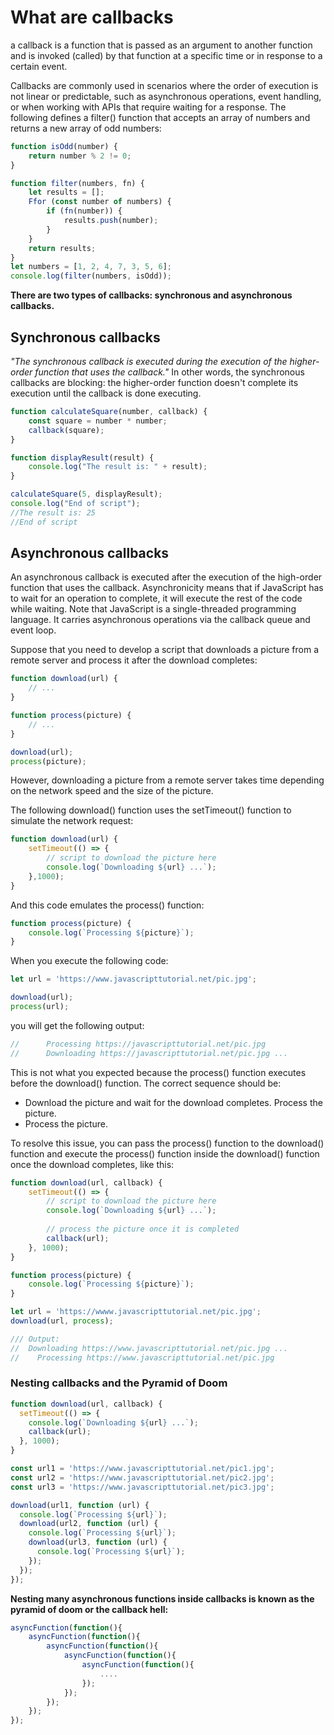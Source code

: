 # What are callbacks
a callback is a function that is passed as an argument to another function and is invoked (called) by that function at a specific time or in response to a certain event. 

Callbacks are commonly used in scenarios where the order of execution is not linear or predictable, such as asynchronous operations, event handling, or when working with APIs that require waiting for a response.
The following defines a filter() function that accepts an array of numbers and returns a new array of odd numbers:
```javascript
function isOdd(number) {
    return number % 2 != 0;
}

function filter(numbers, fn) {
    let results = [];
    Ffor (const number of numbers) {
        if (fn(number)) {
            results.push(number);
        }
    }
    return results;
}
let numbers = [1, 2, 4, 7, 3, 5, 6];
console.log(filter(numbers, isOdd));
```
**There are two types of callbacks: synchronous and asynchronous callbacks.**

## Synchronous callbacks
_"The synchronous callback is executed during the execution of the higher-order function that uses the callback."_
In other words, the synchronous callbacks are blocking: the higher-order function doesn't complete its execution until the callback is done executing.

```javascript
function calculateSquare(number, callback) {
    const square = number * number;
    callback(square);
}

function displayResult(result) {
    console.log("The result is: " + result);
}

calculateSquare(5, displayResult);
console.log("End of script");
//The result is: 25
//End of script

```
## Asynchronous callbacks
An asynchronous callback is executed after the execution of the high-order function that uses the callback.
Asynchronicity means that if JavaScript has to wait for an operation to complete, it will execute the rest of the code while waiting.
Note that JavaScript is a single-threaded programming language. It carries asynchronous operations via the callback queue and event loop.

Suppose that you need to develop a script that downloads a picture from a remote server and process it after the download completes:

```javascript
function download(url) {
    // ...
}

function process(picture) {
    // ...
}

download(url);
process(picture);
```
However, downloading a picture from a remote server takes time depending on the network speed and the size of the picture.

The following download() function uses the setTimeout() function to simulate the network request:
```javascript
function download(url) {
    setTimeout(() => {
        // script to download the picture here
        console.log(`Downloading ${url} ...`);
    },1000);
}
```
And this code emulates the process() function:

```javascript
function process(picture) {
    console.log(`Processing ${picture}`);
}
```
When you execute the following code:
```javascript
let url = 'https://www.javascripttutorial.net/pic.jpg';

download(url);
process(url);
```
you will get the following output:
```javascript
//      Processing https://javascripttutorial.net/pic.jpg
//      Downloading https://javascripttutorial.net/pic.jpg ...
```
This is not what you expected because the process() function executes before the download() function. The correct sequence should be:
* Download the picture and wait for the download completes.
Process the picture.
* Process the picture.



To resolve this issue, you can pass the process() function to the download() function and execute the process() function inside the download() function once the download completes, like this:

```javascript
function download(url, callback) {
    setTimeout(() => {
        // script to download the picture here
        console.log(`Downloading ${url} ...`);
        
        // process the picture once it is completed
        callback(url);
    }, 1000);
}

function process(picture) {
    console.log(`Processing ${picture}`);
}

let url = 'https://wwww.javascripttutorial.net/pic.jpg';
download(url, process);

/// Output:
//  Downloading https://www.javascripttutorial.net/pic.jpg ...
//    Processing https://www.javascripttutorial.net/pic.jpg
```

### Nesting callbacks and the Pyramid of Doom
```javascript
function download(url, callback) {
  setTimeout(() => {
    console.log(`Downloading ${url} ...`);
    callback(url);
  }, 1000);
}

const url1 = 'https://www.javascripttutorial.net/pic1.jpg';
const url2 = 'https://www.javascripttutorial.net/pic2.jpg';
const url3 = 'https://www.javascripttutorial.net/pic3.jpg';

download(url1, function (url) {
  console.log(`Processing ${url}`);
  download(url2, function (url) {
    console.log(`Processing ${url}`);
    download(url3, function (url) {
      console.log(`Processing ${url}`);
    });
  });
});

```

**Nesting many asynchronous functions inside callbacks is known as the pyramid of doom or the callback hell:**

```javascript
asyncFunction(function(){
    asyncFunction(function(){
        asyncFunction(function(){
            asyncFunction(function(){
                asyncFunction(function(){
                    ....
                });
            });
        });
    });
});

```
